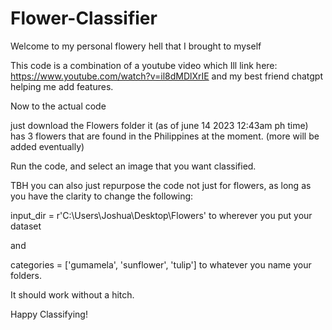 # Flower-Classifier

Welcome to my personal flowery hell that I brought to myself

This code is a combination of a youtube video which Ill link here:
https://www.youtube.com/watch?v=il8dMDlXrIE
and my best friend chatgpt helping me add features.

Now to the actual code

just download the Flowers folder it (as of june 14 2023 12:43am ph time)
has 3 flowers that are found in the Philippines at the moment. (more will be added eventually)

Run the code, and select an image that you want classified.

TBH you can also just repurpose the code not just for flowers, as long as you have the clarity to
change the following:

input_dir = r'C:\Users\Joshua\Desktop\Flowers'
to wherever you put your dataset

and

categories = ['gumamela', 'sunflower', 'tulip']
to whatever you name your folders.

It should work without a hitch.

Happy Classifying!
